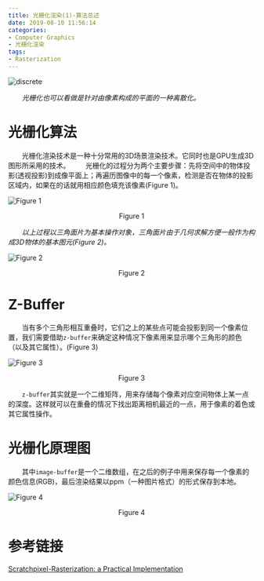 ```yaml
---
title: 光栅化渲染(1)-算法总述
date: 2019-08-10 11:56:14
categories:
- Computer Graphics
- 光栅化渲染
tags:
- Rasterization
---
```


![discrete](/discrete.png)

　　*光栅化也可以看做是针对由像素构成的平面的一种离散化。*
<!--more-->

# 光栅化算法
　　光栅化渲染技术是一种十分常用的3D场景渲染技术。它同时也是GPU生成3D图形所采用的技术。
　　光栅化的过程分为两个主要步骤：先将空间中的物体投影(透视投影)到成像平面上；再遍历图像中的每一个像素，检测是否在物体的投影区域内，如果在的话就用相应颜色填充该像素(Figure 1)。

![Figure 1](/figure1.png)
<center>Figure 1</center>

　　*以上过程以三角面片为基本操作对象，三角面片由于几何求解方便一般作为构成3D物体的基本图元(Figure 2)。*

![Figure 2](/figure2.jpg)
<center>Figure 2</center>

# Z-Buffer
　　当有多个三角形相互重叠时，它们之上的某些点可能会投影到同一个像素位置，我们需要借助``z-buffer``来确定这种情况下像素用来显示哪个三角形的颜色（以及其它属性）。(Figure 3)

![Figure 3](/figure3.png)
<center>Figure 3</center>

　　``z-buffer``其实就是一个二维矩阵，用来存储每个像素对应空间物体上某一点的深度。这样就可以在重叠的情况下找出距离相机最近的一点，用于像素的着色或其它属性操作。

# 光栅化原理图
　　其中``image-buffer``是一个二维数组，在之后的例子中用来保存每一个像素的颜色信息(RGB)，最后渲染结果以ppm（一种图片格式）的形式保存到本地。

![Figure 4](/figure4.png)
<center>Figure 4</center>

# 参考链接

[Scratchpixel-Rasterization: a Practical Implementation](https://www.scratchapixel.com/lessons/3d-basic-rendering/rasterization-practical-implementation/overview-rasterization-algorithm)


